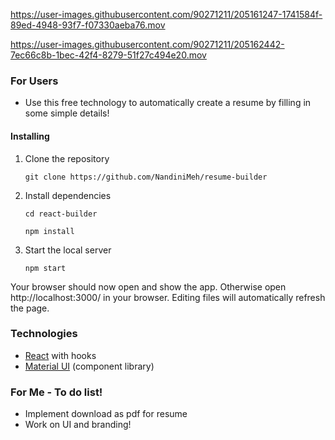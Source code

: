 

https://user-images.githubusercontent.com/90271211/205161247-1741584f-89ed-4948-93f7-f07330aeba76.mov

https://user-images.githubusercontent.com/90271211/205162442-7ec66c8b-1bec-42f4-8279-51f27c494e20.mov


### For Users

- Use this free technology to automatically create a resume by filling in some simple details!

#### Installing

1. Clone the repository

   ```
   git clone https://github.com/NandiniMeh/resume-builder
   ```
2. Install dependencies

   ```
   cd react-builder

   npm install
   ```
3. Start the local server

   ```
   npm start
   ```

Your browser should now open and show the app. Otherwise open http://localhost:3000/ in your browser. Editing files will automatically refresh the page.

### Technologies

- [React](https://reactjs.org/) with hooks
- [Material UI](https://mui.com/components/) (component library)

### For Me - To do list!

- Implement download as pdf for resume
- Work on UI and branding!
